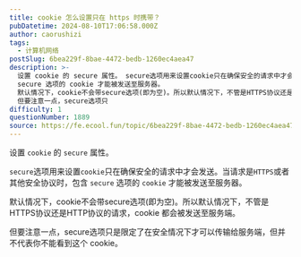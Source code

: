 ```yaml
---
title: cookie 怎么设置只在 https 时携带？
pubDatetime: 2024-08-10T17:06:58.000Z
author: caorushizi
tags:
  - 计算机网络
postSlug: 6bea229f-8bae-4472-bedb-1260ec4aea47
description: >-
  设置 cookie 的 secure 属性。 secure选项用来设置cookie只在确保安全的请求中才会发送。当请求是HTTPS或者其他安全协议时，包含
  secure 选项的 cookie 才能被发送至服务器。
  默认情况下，cookie不会带secure选项(即为空)。所以默认情况下，不管是HTTPS协议还是HTTP协议的请求，cookie 都会被发送至服务端。
  但要注意一点，secure选项只
difficulty: 1
questionNumber: 1889
source: https://fe.ecool.fun/topic/6bea229f-8bae-4472-bedb-1260ec4aea47
---
```


设置 `cookie` 的 `secure` 属性。

`secure`选项用来设置`cookie`只在确保安全的请求中才会发送。当请求是`HTTPS`或者其他安全协议时，包含 `secure` 选项的 `cookie` 才能被发送至服务器。

默认情况下，cookie不会带secure选项(即为空)。所以默认情况下，不管是HTTPS协议还是HTTP协议的请求，cookie 都会被发送至服务端。

但要注意一点，secure选项只是限定了在安全情况下才可以传输给服务端，但并不代表你不能看到这个 cookie。
